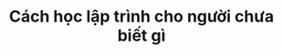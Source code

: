 ---
layout: tag
title: Cách học lập trình cho người chưa biết gì
excerpt: Với người chưa biết gì, mới bắt đầu học và làm quen với lập trình, việc tiếp cận một ngôn ngữ có vẻ là một thử thách khá khó khăn, đây là hướng dẫn bắt đầu tốt dành cho bạn

content_text: Với người chưa biết gì, mới bắt đầu học và làm quen với lập trình, việc tiếp cận một ngôn ngữ có vẻ là một thử thách khá khó khăn.<br>Theo kinh nghiệm của những người đi trước, khi chưa biết gì về lập trình, bạn cần phải tìm hiểu trước các kiến thức căn bản như biến, hàm, hằng số, kiểu dữ liệu. Và điều cần thiết nhất là bắt tay ngay vào việc viết code, trên mạng có rất nhiều bài viết hướng dẫn lập trình cho người mới bắt đầu, hãy chọn một loạt bài căn bản nhất để học.<br> Dưới đây là các bài viết đầu tiên, là sự khởi đầu tốt dành cho bạn.

permalink: /tags/cach-hoc-lap-trinh-cho-nguoi-chua-biet-gi
tag_name: cach-hoc-lap-trinh-cho-nguoi-chua-biet-gi
---